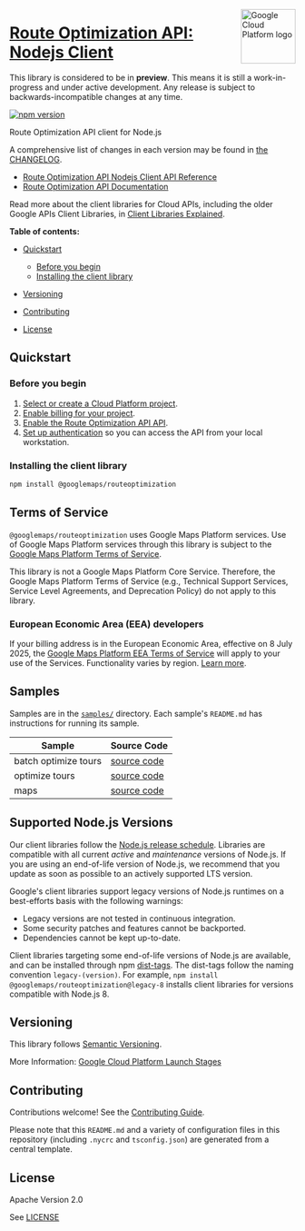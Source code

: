[//]: # "This README.md file is auto-generated, all changes to this file will be lost."
[//]: # "The comments you see below are used to generate those parts of the template in later states."
<img src="https://avatars2.githubusercontent.com/u/2810941?v=3&s=96" alt="Google Cloud Platform logo" title="Google Cloud Platform" align="right" height="96" width="96"/>

# [Route Optimization API: Nodejs Client][homepage]

This library is considered to be in **preview**. This means it is still a
work-in-progress and under active development. Any release is subject to
backwards-incompatible changes at any time.

[![npm version](https://img.shields.io/npm/v/@googlemaps/routeoptimization.svg)](https://www.npmjs.org/package/@googlemaps/routeoptimization)

Route Optimization API client for Node.js

[//]: # "partials.introduction"

A comprehensive list of changes in each version may be found in
[the CHANGELOG][homepage_changelog].

* [Route Optimization API Nodejs Client API Reference](https://cloud.google.com/nodejs/docs/reference/routeoptimization/latest)
* [Route Optimization API Documentation](https://developers.google.com/maps/documentation/route-optimization)

Read more about the client libraries for Cloud APIs, including the older
Google APIs Client Libraries, in [Client Libraries Explained][explained].

[explained]: https://cloud.google.com/apis/docs/client-libraries-explained

**Table of contents:**

* [Quickstart](#quickstart)
  * [Before you begin](#before-you-begin)
  * [Installing the client library](#installing-the-client-library)

* [Versioning](#versioning)
* [Contributing](#contributing)
* [License](#license)

## Quickstart
### Before you begin

1.  [Select or create a Cloud Platform project][projects].
1.  [Enable billing for your project][billing].
1.  [Enable the Route Optimization API API][enable_api].
1.  [Set up authentication][auth] so you can access the
    API from your local workstation.
### Installing the client library

```bash
npm install @googlemaps/routeoptimization
```

## Terms of Service

`@googlemaps/routeoptimization` uses Google Maps Platform services. Use of Google
Maps Platform services through this library is subject to the
[Google Maps Platform Terms of Service][gmp-tos].

This library is not a Google Maps Platform Core Service.
Therefore, the Google Maps Platform Terms of Service (e.g., Technical
Support Services, Service Level Agreements, and Deprecation Policy)
do not apply to this library.

### European Economic Area (EEA) developers

If your billing address is in the European Economic Area, effective on
8 July 2025, the [Google Maps Platform EEA Terms of Service][gmp-tos-eea]
will apply to your use of the Services. Functionality varies by region.
[Learn more][gmp-tos-eea-faq].

[gmp-tos]: https://cloud.google.com/maps-platform/terms
[gmp-tos-eea]: https://cloud.google.com/terms/maps-platform/eea
[gmp-tos-eea-faq]: https://developers.google.com/maps/comms/eea/faq

## Samples

Samples are in the [`samples/`][homepage_samples] directory. Each sample's `README.md` has instructions for running its sample.

| Sample                      | Source Code                       |
| --------------------------- | --------------------------------- |
| batch optimize tours | [source code](https://github.com/googleapis/google-cloud-node/blob/main/packages/google-maps-routeoptimization/samples/generated/v1/route_optimization.batch_optimize_tours.js) |
| optimize tours | [source code](https://github.com/googleapis/google-cloud-node/blob/main/packages/google-maps-routeoptimization/samples/generated/v1/route_optimization.optimize_tours.js) |
| maps | [source code](https://github.com/googleapis/google-cloud-node/blob/main/packages/google-maps-routeoptimization/samples/generated/v1/snippet_metadata_google.maps.routeoptimization.v1.json) |


## Supported Node.js Versions

Our client libraries follow the [Node.js release schedule](https://github.com/nodejs/release#release-schedule).
Libraries are compatible with all current _active_ and _maintenance_ versions of
Node.js.
If you are using an end-of-life version of Node.js, we recommend that you update
as soon as possible to an actively supported LTS version.

Google's client libraries support legacy versions of Node.js runtimes on a
best-efforts basis with the following warnings:

* Legacy versions are not tested in continuous integration.
* Some security patches and features cannot be backported.
* Dependencies cannot be kept up-to-date.

Client libraries targeting some end-of-life versions of Node.js are available, and
can be installed through npm [dist-tags](https://docs.npmjs.com/cli/dist-tag).
The dist-tags follow the naming convention `legacy-(version)`.
For example, `npm install @googlemaps/routeoptimization@legacy-8` installs client libraries
for versions compatible with Node.js 8.

## Versioning

This library follows [Semantic Versioning](http://semver.org/).

More Information: [Google Cloud Platform Launch Stages][launch_stages]

[launch_stages]: https://cloud.google.com/terms/launch-stages

## Contributing

Contributions welcome! See the [Contributing Guide](https://github.com/googleapis/google-cloud-node/blob/main/packages/google-maps-routeoptimization/CONTRIBUTING.md).

Please note that this `README.md`
and a variety of configuration files in this repository (including `.nycrc` and `tsconfig.json`)
are generated from a central template.

## License

Apache Version 2.0

See [LICENSE](https://github.com/googleapis/google-cloud-node/blob/main/packages/google-maps-routeoptimization/LICENSE)

[shell_img]: https://gstatic.com/cloudssh/images/open-btn.png
[projects]: https://console.cloud.google.com/project
[billing]: https://support.google.com/cloud/answer/6293499#enable-billing
[enable_api]: https://console.cloud.google.com/flows/enableapi?apiid=routeoptimization.googleapis.com
[auth]: https://cloud.google.com/docs/authentication/external/set-up-adc-local
[homepage_samples]: https://github.com/googleapis/google-cloud-node/blob/main/packages/google-maps-routeoptimization/samples
[homepage_changelog]: https://github.com/googleapis/google-cloud-node/blob/main/packages/google-maps-routeoptimization/CHANGELOG.md
[homepage]: https://github.com/googleapis/google-cloud-node/blob/main/packages/google-maps-routeoptimization

